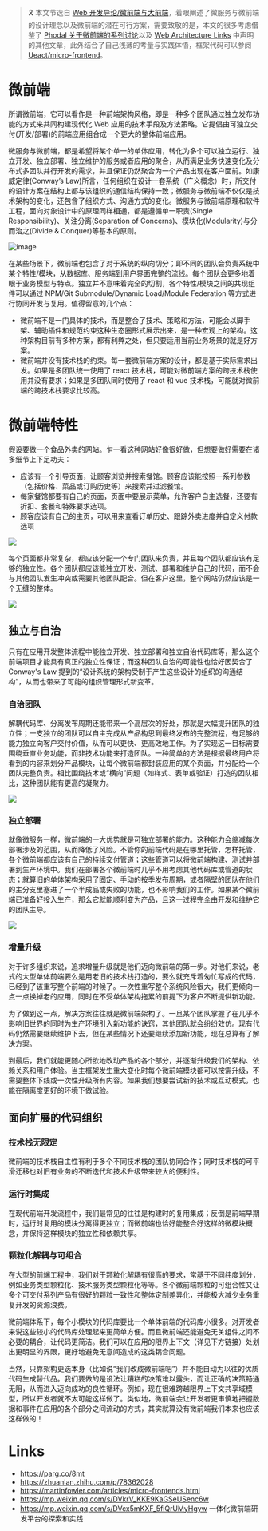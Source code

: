 > 🎗 本文节选自 [Web 开发导论/微前端与大前端](https://parg.co/oyv)，着眼阐述了微服务与微前端的设计理念以及微前端的潜在可行方案，需要致敬的是，本文的很多考虑借鉴了 [Phodal 关于微前端的系列讨论](https://www.phodal.com/blog)以及 [Web Architecture Links](https://parg.co/oym) 中声明的其他文章，此外结合了自己浅薄的考量与实践体悟，框架代码可以参阅 [Ueact/micro-frontend](https://github.com/wx-chevalier/Ueact)。

# 微前端

所谓微前端，它可以看作是一种前端架构风格，即是一种多个团队通过独立发布功能的方式来共同构建现代化 Web 应用的技术手段及方法策略。它提倡由可独立交付(开发/部署)的前端应用组合成一个更大的整体前端应用。

微服务与微前端，都是希望将某个单一的单体应用，转化为多个可以独立运行、独立开发、独立部署、独立维护的服务或者应用的聚合，从而满足业务快速变化及分布式多团队并行开发的需求，并且保证仍然聚合为一个产品出现在客户面前。如康威定律(Conway’s Law)所言，任何组织在设计一套系统（广义概念）时，所交付的设计方案在结构上都与该组织的通信结构保持一致；微服务与微前端不仅仅是技术架构的变化，还包含了组织方式、沟通方式的变化。微服务与微前端原理和软件工程，面向对象设计中的原理同样相通，都是遵循单一职责(Single Responsibility)、关注分离(Separation of Concerns)、模块化(Modularity)与分而治之(Divide & Conquer)等基本的原则。

![image](https://user-images.githubusercontent.com/5803001/44003132-9ecc01b2-9e80-11e8-9418-a98cddac88d7.png)

在某些场景下，微前端也包含了对于系统的纵向切分；即不同的团队会负责系统中某个特性/模块，从数据库、服务端到用户界面完整的流线。每个团队会更多地着眼于业务模型与特点。独立并不意味着完全的切割，各个特性/模块之间的共现组件可以通过 NPM/Git Submodule/Dynamic Load/Module Federation 等方式进行协同开发与复用。值得留意的几个点：

- 微前端不是一门具体的技术，而是整合了技术、策略和方法，可能会以脚手架、辅助插件和规范约束这种生态圈形式展示出来，是一种宏观上的架构。这种架构目前有多种方案，都有利弊之处，但只要适用当前业务场景的就是好方案。
- 微前端并没有技术栈的约束。每一套微前端方案的设计，都是基于实际需求出发。如果是多团队统一使用了 react 技术栈，可能对微前端方案的跨技术栈使用并没有要求；如果是多团队同时使用了 react 和 vue 技术栈，可能就对微前端的跨技术栈要求比较高。

# 微前端特性

假设要做一个食品外卖的网站。乍一看这种网站好像很好做，但想要做好需要在诸多细节上下足功夫：

- 应该有一个引导页面，让顾客浏览并搜索餐馆。顾客应该能按照一系列参数（包括价格、菜品或订购历史等）来搜索并过滤餐馆。
- 每家餐馆都要有自己的页面，页面中要展示菜单，允许客户自主选餐，还要有折扣、套餐和特殊要求选项。
- 顾客应该有自己的主页，可以用来查看订单历史、跟踪外卖进度并自定义付款选项

![](https://tva1.sinaimg.cn/large/007DFXDhgy1g44gooc5m6j30hs0ast9r.jpg)

每个页面都非常复杂，都应该分配一个专门团队来负责，并且每个团队都应该有足够的独立性。各个团队都应该能独立开发、测试、部署和维护自己的代码，而不会与其他团队发生冲突或需要其他团队配合。但在客户这里，整个网站仍然应该是一个无缝的整体。

![](https://tva1.sinaimg.cn/large/007DFXDhgy1g44gqr6d2kj30no0asjsq.jpg)

## 独立与自治 

只有在应用开发整体流程中能独立开发、独立部署和独立自治代码库等，那么这个前端项目才能具有真正的独立性保证；而这种团队自治的可能性也恰好因契合了 Conway's Law 提到的“设计系统的架构受制于产生这些设计的组织的沟通结构”，从而也带来了可能的组织管理形式新变革。

### 自治团队

解耦代码库、分离发布周期还能带来一个高层次的好处，那就是大幅提升团队的独立性；一支独立的团队可以自主完成从产品构思到最终发布的完整流程，有足够的能力独立向客户交付价值，从而可以更快、更高效地工作。为了实现这一目标需要围绕垂直业务功能，而非技术功能来打造团队。一种简单的方法是根据最终用户将看到的内容来划分产品模块，让每个微前端都封装应用的某个页面，并分配给一个团队完整负责。相比围绕技术或“横向”问题（如样式、表单或验证）打造的团队相比，这种团队能有更高的凝聚力。

![](https://tva1.sinaimg.cn/large/007DFXDhgy1g44gm96dwaj30lc0ai75e.jpg)

### 独立部署

就像微服务一样，微前端的一大优势就是可独立部署的能力。这种能力会缩减每次部署涉及的范围，从而降低了风险。不管你的前端代码是在哪里托管，怎样托管，各个微前端都应该有自己的持续交付管道；这些管道可以将微前端构建、测试并部署到生产环境中。我们在部署各个微前端时几乎不用考虑其他代码库或管道的状态；就算旧的单体架构采用了固定、手动的按季发布周期，或者隔壁的团队在他们的主分支里塞进了一个半成品或失败的功能，也不影响我们的工作。如果某个微前端已准备好投入生产，那么它就能顺利变为产品，且这一过程完全由开发和维护它的团队主导。

![](https://tva1.sinaimg.cn/large/007DFXDhgy1g44glrhovcj30sy09qjsk.jpg)

### 增量升级

对于许多组织来说，追求增量升级就是他们迈向微前端的第一步。对他们来说，老式的大型单体前端要么是用老旧的技术栈打造的，要么就充斥着匆忙写成的代码，已经到了该重写整个前端的时候了。一次性重写整个系统风险很大，我们更倾向一点一点换掉老的应用，同时在不受单体架构拖累的前提下为客户不断提供新功能。

为了做到这一点，解决方案往往就是微前端架构了。一旦某个团队掌握了在几乎不影响旧世界的同时为生产环境引入新功能的诀窍，其他团队就会纷纷效仿。现有代码仍然需要继续维护下去，但在某些情况下还要继续添加新功能，现在总算有了解决方案。

到最后，我们就能更随心所欲地改动产品的各个部分，并逐渐升级我们的架构、依赖关系和用户体验。当主框架发生重大变化时每个微前端模块都可以按需升级，不需要整体下线或一次性升级所有内容。如果我们想要尝试新的技术或互动模式，也能在隔离度更好的环境下做试验。

## 面向扩展的代码组织

### 技术栈无限定 

微前端的技术栈自主性有利于多个不同技术栈的团队协同合作；同时技术栈的可平滑迁移也对旧有业务的不断迭代和技术升级带来较大的便利性。 

### 运行时集成 

在现代前端开发流程中，我们最常见的往往是构建时的复用集成；反倒是前端早期时，运行时复用的模块分离得更独立；而微前端也恰好能整合好这样的微模块概念，并保持这样模块的独立性和依赖共享。

### 颗粒化解耦与可组合 

在大型的前端工程中，我们对于颗粒化解耦有很高的要求，常基于不同纬度划分，例如业务类型颗粒化、技术服务类型颗粒化等等。各个微前端颗粒的可组合性又让多个可交付系列产品有很好的颗粒一致性和整体定制差异化，并能极大减少业务重复开发的资源浪费。

微前端体系下，每个小模块的代码库要比一个单体前端的代码库小很多。对开发者来说这些较小的代码库处理起来更简单方便。而且微前端还能避免无关组件之间不必要的耦合，让代码更简洁。我们可以在应用的限界上下文（详见下方链接）处划出更明显的界限，更好地避免无意间造成的这类耦合问题。

当然，只靠架构更迭本身（比如说“我们改成微前端吧”）并不能自动为以往的优质代码生成替代品。我们要做的是设法让糟糕的决策难以露头，而让正确的决策畅通无阻，从而进入迈向成功的良性循环。例如，现在很难跨越限界上下文共享域模型，所以开发者就不太可能这样做了。类似地，微前端会让开发者更审慎地把握数据和事件在应用的各个部分之间流动的方式，其实就算没有微前端我们本来也应该这样做的！

# Links

- https://parg.co/8mt
- https://zhuanlan.zhihu.com/p/78362028
- https://martinfowler.com/articles/micro-frontends.html
- https://mp.weixin.qq.com/s/DVkrV_KKE9KaGSeUSenc6w
- https://mp.weixin.qq.com/s/DVcx5mKXF_5fiQrUMyHgyw 一体化微前端研发平台的探索和实践
